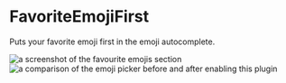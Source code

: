 # FavoriteEmojiFirst

Puts your favorite emoji first in the emoji autocomplete.

![a screenshot of the favourite emojis section](https://github.com/CodeRadu/Vencord/assets/45497981/419c8c16-1afc-46e0-9cc2-20b9c3489711)
![a comparison of the emoji picker before and after enabling this plugin](https://github.com/CodeRadu/Vencord/assets/45497981/4f57626d-cfc6-4155-a47c-2eac191231bb)
